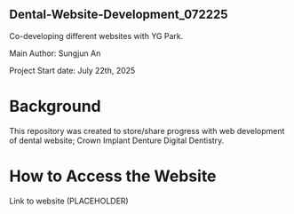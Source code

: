 ## Dental-Website-Development_072225
Co-developing different websites with YG Park.

Main Author: Sungjun An

Project Start date: July 22th, 2025

# Background

This repository was created to store/share progress with web development of dental website; Crown Implant Denture Digital Dentistry.


# How to Access the Website

Link to website (PLACEHOLDER)
